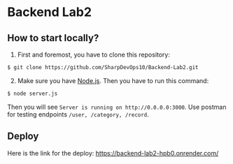 # Backend Lab2

## How to start locally?

1. First and foremost, you have to clone this repository:

```bash
$ git clone https://github.com/SharpDevOps10/Backend-Lab2.git
```

2. Make sure you have [Node.js](https://nodejs.org/en/). Then you have to run this command:

```bash
$ node server.js
```

Then you will see `Server is running on http://0.0.0.0:3000`. Use postman for testing
endpoints `/user, /category, /record`.

## Deploy
Here is the link for the deploy: https://backend-lab2-hpb0.onrender.com/